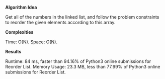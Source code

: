 **Algorithm Idea**

Get all of the numbers in the linked list, and 
follow the problem constraints to reorder the 
given elements according to this array.

**Complexities**

Time: O(N).
Space: O(N).

**Results**

Runtime: 84 ms, faster than 94.16% of Python3 online submissions for Reorder List.
Memory Usage: 23.3 MB, less than 77.99% of Python3 online submissions for Reorder List.
